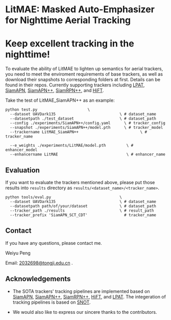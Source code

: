 # LitMAE: Masked Auto-Emphasizer for Nighttime Aerial Tracking

# Keep excellent tracking in the nighttime!

To evaluate the ability of LitMAE to lighten up semantics for aerial trackers, you need to meet the enviroment requirements of base trackers, as well as download their snapshots to corresponding folders at first. Details can be found in their repos. Currently supporting trackers including [LPAT](https://github.com/vision4robotics/LPAT), [SiamAPN](https://github.com/vision4robotics/SiamAPN), [SiamAPN++](https://github.com/vision4robotics/SiamAPN), [SiamRPN++](https://github.com/STVIR/pysot), and [HiFT](https://github.com/vision4robotics/HiFT).

Take the test of LitMAE_SiamAPN++ as an example:

```
python test.py                      \
  --dataset UAVDark135                            \ # dataset_name
  --datasetpath ./test_dataset                    \ # dataset_path
  --config ./experiments/SiamAPN++/config.yaml      \ # tracker_config
  --snapshot ./experiments/SiamAPN++/model.pth      \ # tracker_model
  --trackername LitMAE_SiamAPN++                           \ # tracker_name

  --e_weights ./experiments/LitMAE/model.pth         \ # enhancer_model
  --enhancername LitMAE                              \ # enhancer_name

```

## Evaluation 

If you want to evaluate the trackers mentioned above, please put those results into `results` directory as `results/<dataset_name>/<tracker_name>`.

```
python tools/eval.py                              \
  --dataset UAVDark135                            \ # dataset_name
  --datasetpath path/of/your/dataset              \ # dataset_path
  --tracker_path ./results                        \ # result_path
  --tracker_prefix 'SiamAPN_SCT_CDT'                # tracker_name
```

## Contact

If you have any questions, please contact me.

Weiyu Peng

Email: 2032698@tongji.edu.cn .

## Acknowledgements
- The SOTA trackers' tracking pipelines are implemented based on [SiamAPN](https://github.com/vision4robotics/SiamAPN), [SiamAPN++](https://github.com/vision4robotics/SiamAPN), [SiamRPN++](https://github.com/STVIR/pysot), [HiFT](https://github.com/vision4robotics/HiFT), and [LPAT](https://github.com/vision4robotics/LPAT). The integeration of tracking pipelines is based on [SNOT](https://github.com/vision4robotics/SiameseTracking4UAV).

- We would also like to express our sincere thanks to the contributors.
